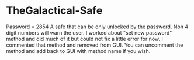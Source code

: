 # TheGalactical-Safe
Password = 2854
A safe that can be only unlocked by the password. Non 4 digit numbers will warn the user. I worked about "set new password" method and did much of it but could not fix
a little error for now. I commented that method and removed from GUI. You can uncomment the method and add back to GUI with method name if you wish.
